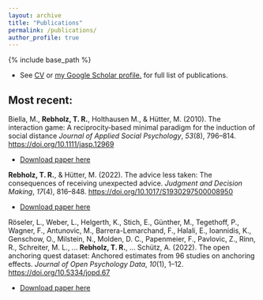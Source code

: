 ```yaml
---
layout: archive
title: "Publications"
permalink: /publications/
author_profile: true
---
```


{% include base_path %}

- See [CV](../cv/) or <u><a href="https://scholar.google.de/citations?user=p5cLq4IAAAAJ">my Google Scholar profile</a>.</u> for full list of publications.

## Most recent:

Biella, M., <b>Rebholz, T. R.</b>, Holthausen M., & Hütter, M. (2010). The interaction game: A reciprocity‐based minimal paradigm for the induction of social distance <i>Journal of Applied Social Psychology</i>, <i>53</i>(8), 796–814. <a href='https://doi.org/10.1111/jasp.12969' target="_blank">https://doi.org/10.1111/jasp.12969</a>

- [Download paper here](https://onlinelibrary.wiley.com/doi/epdf/10.1111/jasp.12969)


<b>Rebholz, T. R.</b>, & Hütter, M. (2022). The advice less taken: The consequences of receiving unexpected advice. <i>Judgment and Decision Making</i>, <i>17</i>(4), 816–848. <a href='https://doi.org/10.1017/S1930297500008950' target="_blank">https://doi.org/10.1017/S1930297500008950</a>

- [Download paper here](https://www.cambridge.org/core/services/aop-cambridge-core/content/view/F50E07AA9C120A295D42736A184331B4/S1930297500008950a.pdf/the-advice-less-taken-the-consequences-of-receiving-unexpected-advice.pdf)


Röseler, L., Weber, L., Helgerth, K., Stich, E., Günther, M., Tegethoff, P., Wagner, F., Antunovic, M., Barrera-Lemarchand, F., Halali, E., Ioannidis, K., Genschow, O., Milstein, N., Molden, D. C., Papenmeier, F., Pavlovic, Z., Rinn, R., Schreiter, M. L., ... <b>Rebholz, T. R.</b>, ... Schütz, A. (2022). The open anchoring quest dataset: Anchored estimates from 96 studies on anchoring effects. <i>Journal of Open Psychology Data</i>, <i>10</i>(1), 1–12. <a href='https://doi.org/10.5334/jopd.67' target="_blank">https://doi.org/10.5334/jopd.67</a>

- [Download paper here](https://reff.f.bg.ac.rs/bitstream/handle/123456789/3866/bitstream_9134.pdf?sequence=1&isAllowed=y)

<!-- Auto-embedding of elements from _publications folder
{% for post in site.publications reversed %}
  {% include archive-single.html %}
{% endfor %}
-->
